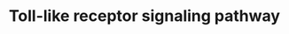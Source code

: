 ---
annotations:
- id: PW:0000003
  parent: signaling pathway
  type: Pathway Ontology
  value: signaling pathway
- id: PW:0000814
  parent: signaling pathway
  type: Pathway Ontology
  value: Toll-like receptor signaling pathway
- id: PW:0000650
  parent: signaling pathway
  type: Pathway Ontology
  value: signaling pathway pertinent to development
authors:
- MaintBot
- Veneman
- MirellaKalafati
- Eweitz
description: ''
last-edited: 2021-06-03
organisms:
- Danio rerio
redirect_from:
- /index.php/Pathway:WP1384
- /instance/WP1384
- /instance/WP1384_rr118905
revision: r118905
schema-jsonld:
- '@context': https://schema.org/
  '@id': https://wikipathways.github.io/pathways/WP1384.html
  '@type': Dataset
  creator:
    '@type': Organization
    name: WikiPathways
  description: ''
  keywords:
  - CD40
  - IKBKE
  - IL12A
  - IL1B
  - IRF5
  - LOC100004036
  - LOC100149273
  - LOC557176
  - LOC560549
  - LOC560913
  - LOC561737
  - LOC563727
  - LOC792354
  - Lepb
  - MAP3K7IP2
  - MAPK12
  - NFKB1
  - SPP1
  - TLR1
  - TLR3
  - TLR5a
  - TLR5b
  - akt2
  - casp8
  - chuk
  - fadd
  - fos
  - ikbkb
  - ikbkg
  - im:7136778
  - irak1
  - irak4
  - irf3
  - irf7
  - jun
  - map2k1
  - map2k6
  - map3k7
  - map3k7ip1
  - mapk1
  - mapk10
  - mapk14a
  - mapk3
  - myd88
  - nfkb2
  - pik3cd
  - pik3r2
  - pik3r3
  - rac1
  - rela
  - ripk1l
  - stat1a
  - tbk1
  - ticam1
  - tirap
  - tlr1
  - tlr2
  - tlr7
  - tlr8a
  - tlr9
  - tnfa
  - tnfb
  - tollip
  - traf3
  - traf6
  - wu:fb92a07
  - zgc:172209
  - zgc:172250
  - zgc:194486
  - zgc:77033
  - zgc:86905
  license: CC0
  name: Toll-like receptor signaling pathway
seo: CreativeWork
title: Toll-like receptor signaling pathway
wpid: WP1384
---